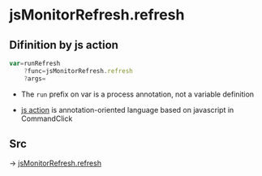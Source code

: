 # jsMonitorRefresh.refresh

## Difinition by js action

```js.js
var=runRefresh
	?func=jsMonitorRefresh.refresh
	?args=

```

- The `run` prefix on var is a process annotation, not a variable definition

- [js action](#) is annotation-oriented language based on javascript in CommandClick

## Src

-> [jsMonitorRefresh.refresh](https://github.com/puutaro/CommandClick/blob/master/app/src/main/java/com/puutaro/commandclick/fragment_lib/terminal_fragment/js_interface/toolbar/JsMonitorRefresh.kt#L16)



